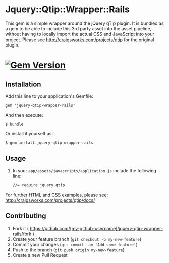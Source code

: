 # Jquery::Qtip::Wrapper::Rails

This gem is a simple wrapper around the jQuery qTip plugin.
It is bundled as a gem to be able to include this 3rd party asset into the asset pipeline, without having to locally import the actual CSS and JavaScript into your project.
Please see http://craigsworks.com/projects/qtip for the original plugin.

# [![Gem Version](https://badge.fury.io/rb/jquery-qtip-wrapper-rails.svg)](http://badge.fury.io/rb/jquery-qtip-wrapper-rails)

## Installation

Add this line to your application's Gemfile:

    gem 'jquery-qtip-wrapper-rails'

And then execute:

    $ bundle

Or install it yourself as:

    $ gem install jquery-qtip-wrapper-rails

## Usage

1. In your `app/assets/javascripts/application.js` include the following line:

    `//= require jquery.qtip`

For further HTML and CSS examples, please see: http://craigsworks.com/projects/qtip/docs/

## Contributing

1. Fork it ( https://github.com/[my-github-username]/jquery-qtip-wrapper-rails/fork )
2. Create your feature branch (`git checkout -b my-new-feature`)
3. Commit your changes (`git commit -am 'Add some feature'`)
4. Push to the branch (`git push origin my-new-feature`)
5. Create a new Pull Request
